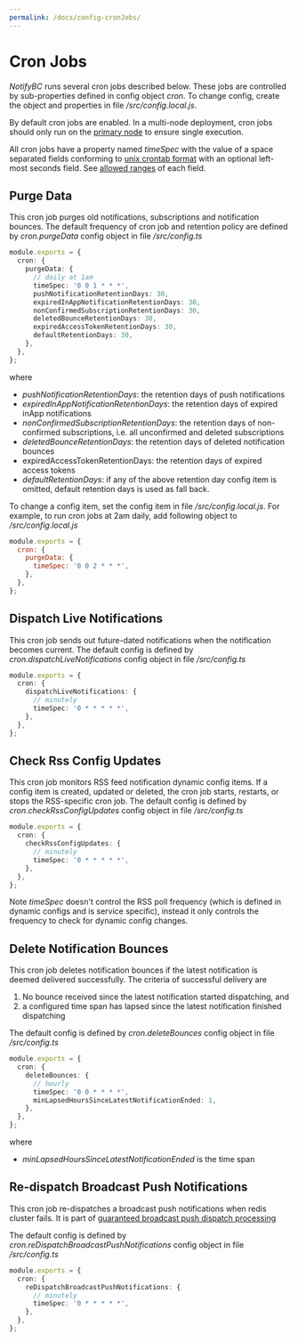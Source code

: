 ```yaml
---
permalink: /docs/config-cronJobs/
---
```


# Cron Jobs

_NotifyBC_ runs several cron jobs described below. These jobs are controlled by sub-properties defined in config object _cron_. To change config, create the object and properties in file _/src/config.local.js_.

By default cron jobs are enabled. In a multi-node deployment, cron jobs should only run on the [primary node](../config-nodeRoles/) to ensure single execution.

All cron jobs have a property named <a name="timeSpec"></a>_timeSpec_ with the value of a space separated fields conforming to [unix crontab format](<https://www.freebsd.org/cgi/man.cgi?crontab(5)>) with an optional left-most seconds field. See [allowed ranges](https://github.com/kelektiv/node-cron#cron-ranges) of each field.

## Purge Data

This cron job purges old notifications, subscriptions and notification bounces. The default frequency of cron job and retention policy are defined by _cron.purgeData_ config object in file _/src/config.ts_

```ts
module.exports = {
  cron: {
    purgeData: {
      // daily at 1am
      timeSpec: '0 0 1 * * *',
      pushNotificationRetentionDays: 30,
      expiredInAppNotificationRetentionDays: 30,
      nonConfirmedSubscriptionRetentionDays: 30,
      deletedBounceRetentionDays: 30,
      expiredAccessTokenRetentionDays: 30,
      defaultRetentionDays: 30,
    },
  },
};
```

where

- _pushNotificationRetentionDays_: the retention days of push notifications
- _expiredInAppNotificationRetentionDays_: the retention days of expired inApp notifications
- _nonConfirmedSubscriptionRetentionDays_: the retention days of non-confirmed subscriptions, i.e. all unconfirmed and deleted subscriptions
- _deletedBounceRetentionDays_: the retention days of deleted notification bounces
- expiredAccessTokenRetentionDays: the retention days of expired access tokens
- _defaultRetentionDays_: if any of the above retention day config item is omitted, default retention days is used as fall back.

To change a config item, set the config item in file _/src/config.local.js_. For example, to run cron jobs at 2am daily, add following object to _/src/config.local.js_

```js
module.exports = {
  cron: {
    purgeData: {
      timeSpec: '0 0 2 * * *',
    },
  },
};
```

## Dispatch Live Notifications

This cron job sends out future-dated notifications when the notification becomes current. The default config is defined by _cron.dispatchLiveNotifications_ config object in file _/src/config.ts_

```ts
module.exports = {
  cron: {
    dispatchLiveNotifications: {
      // minutely
      timeSpec: '0 * * * * *',
    },
  },
};
```

## Check Rss Config Updates

This cron job monitors RSS feed notification dynamic config items. If a config item is created, updated or deleted, the cron job starts, restarts, or stops the RSS-specific cron job. The default config is defined by _cron.checkRssConfigUpdates_ config object in file _/src/config.ts_

```ts
module.exports = {
  cron: {
    checkRssConfigUpdates: {
      // minutely
      timeSpec: '0 * * * * *',
    },
  },
};
```

Note _timeSpec_ doesn't control the RSS poll frequency (which is defined in dynamic configs and is service specific), instead it only controls the frequency to check for dynamic config changes.

## Delete Notification Bounces

This cron job deletes notification bounces if the latest notification is deemed delivered successfully. The criteria of successful delivery are

1. No bounce received since the latest notification started dispatching, and
2. a configured time span has lapsed since the latest notification finished dispatching

The default config is defined by _cron.deleteBounces_ config object in file _/src/config.ts_

```ts
module.exports = {
  cron: {
    deleteBounces: {
      // hourly
      timeSpec: '0 0 * * * *',
      minLapsedHoursSinceLatestNotificationEnded: 1,
    },
  },
};
```

where

- _minLapsedHoursSinceLatestNotificationEnded_ is the time span

## Re-dispatch Broadcast Push Notifications

This cron job re-dispatches a broadcast push notifications when redis cluster fails. It is part of [guaranteed broadcast push dispatch processing](../config/notification.md#guaranteed-broadcast-push-dispatch-processing)

The default config is defined by _cron.reDispatchBroadcastPushNotifications_ config object in file _/src/config.ts_

```ts
module.exports = {
  cron: {
    reDispatchBroadcastPushNotifications: {
      // minutely
      timeSpec: '0 * * * * *',
    },
  },
};
```
